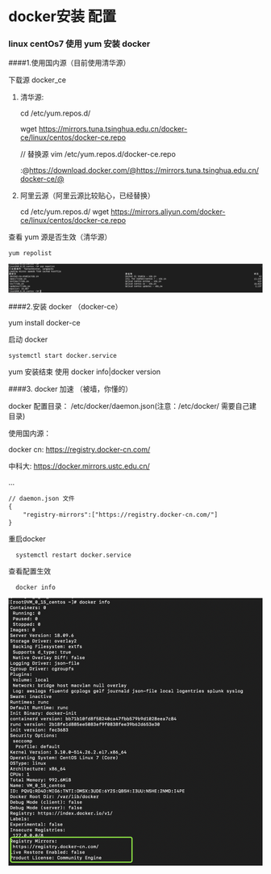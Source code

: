 # docker安装 配置

### linux centOs7 使用 yum 安装 docker
####1.使用国内源（目前使用清华源）

下载源 docker_ce

1. 清华源:


    cd /etc/yum.repos.d/

    wget https://mirrors.tuna.tsinghua.edu.cn/docker-ce/linux/centos/docker-ce.repo
    
    // 替换源
    vim /etc/yum.repos.d/docker-ce.repo
    
    :@https://download.docker.com/@https://mirrors.tuna.tsinghua.edu.cn/docker-ce/@

2. 阿里云源（阿里云源比较贴心，已经替换）


    cd /etc/yum.repos.d/
    wget https://mirrors.aliyun.com/docker-ce/linux/centos/docker-ce.repo
    
    
查看 yum 源是否生效（清华源）

    yum repolist

![yum repolist](../../doc-img/dock/1.png)

####2.安装 docker （docker-ce）

yum install docker-ce

启动 docker

    systemctl start docker.service

yum 安装结束 使用 docker info|docker version

####3. docker 加速 （被墙，你懂的）

docker 配置目录： /etc/docker/daemon.json(注意：/etc/docker/ 需要自己建目录)

使用国内源：

docker cn: https://registry.docker-cn.com/
 
中科大: https://docker.mirrors.ustc.edu.cn/

...
    
    // daemon.json 文件
    {
    	"registry-mirrors":["https://registry.docker-cn.com/"]
    }

重启docker
    
      systemctl restart docker.service
      
查看配置生效
      
      docker info
      

![docker info](../../doc-img/dock/2.png)


